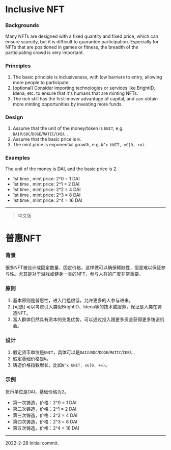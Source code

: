# Inclusive NFT

### Backgrounds

Many NFTs are designed with a fixed quantity and fixed price, which can ensure scarcity, but it is difficult to guarantee participation. Especially for NFTs that are positioned in games or fitness, the breadth of the participating crowd is very important.

### Principles

1. The basic principle is inclusiveness, with low barriers to entry, allowing more people to participate.
2. [optional] Consider importing technologies or services like BrightID, Idena, etc. to ensure that it's humans that are minting NFTs.
3. The rich still has the first-mover advantage of capital, and can obtain more minting opportunities by investing more funds.

### Design

1. Assume that the unit of the money/token is `UNIT`, e.g. `DAI`/`USDC`/`DOGE`/`MATIC`/`CKB`/...
2. Assume that the basic price is `N`.
3. The mint price is exponential growth, e.g. `N^x UNIT, x∈[0, +∞)`.

### Examples

The unit of the money is DAI, and the basic price is 2.
* 1st time , mint price: 2^0 = 1 DAI
* 1st time , mint price: 2^1 = 2 DAI
* 1st time , mint price: 2^2 = 4 DAI
* 1st time , mint price: 2^3 = 8 DAI
* 1st time , mint price: 2^4 = 16 DAI

---

> 中文版

# 普惠NFT

### 背景

很多NFT被设计成固定数量、固定价格，这样做可以确保稀缺性，但是难以保证参与性。尤其是对于游戏或健身一类的NFT，参与人群的广度非常重要。

### 原则

1. 基本原则是普惠性，进入门槛很低，允许更多的人参与进来。
2. [可选] 可以考虑引入类似BrightID、Idena等的技术或服务，保证是人类在铸造NFT。
3. 富人群体仍然具有资本的先发优势，可以通过投入跟更多资金获得更多铸造机会。

### 设计
1. 假定货币单位是`UNIT`，具体可以是`DAI`/`USDC`/`DOGE`/`MATIC`/`CKB`/...
2. 假定基础价格是`N`。
3. 铸造价格指数增长，比如`N^x UNIT, x∈[0, +∞)`。

### 示例

货币单位是DAI，基础价格为2。
* 第一次铸造，价格：2^0 = 1 DAI
* 第二次铸造，价格：2^1 = 2 DAI
* 第三次铸造，价格：2^2 = 4 DAI
* 第四次铸造，价格：2^3 = 8 DAI
* 第五次铸造，价格：2^4 = 16 DAI

---

2022-2-28
Initial commit.